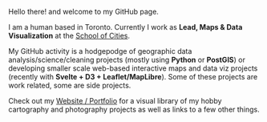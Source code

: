 Hello there! and welcome to my GitHub page. 

I am a human based in Toronto. Currently I work as **Lead, Maps & Data Visualization** at the [School of Cities](https://www.schoolofcities.utoronto.ca/). 

My GitHub activity is a hodgepodge of geographic data analysis/science/cleaning projects (mostly using **Python** or **PostGIS**) or developing smaller scale web-based interactive maps and data viz projects (recently with **Svelte + D3 + Leaflet/MapLibre**). Some of these projects are work related, some are side projects. 

Check out my [Website / Portfolio](https://jamaps.github.io/) for a visual library of my hobby cartography and photography projects as well as links to a few other things.
